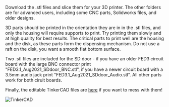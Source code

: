 Download the .stl files and slice them for your 3D printer. The other folders are for advanced users, including some CNC parts, Solidworks files, and older designs.

3D parts should be printed in the orientation they are in in the .stl files, and only the housing will require supports to print. Try printing them slowly and at high quality for best results. The critical parts to print well are the housing and the disk, as these parts form the dispensing mechanism. Do not use a raft on the disk, you want a smooth flat bottom surface.

Two .stl files are included for the SD door - if you have an older FED3 circuit board with the large BNC connector print "FED3.1_Aug2021_SDdoor_BNC.stl", if you have a newer circuit board with a 3.5mm audio jack print "FED3.1_Aug2021_SDdoor_Audio.stl". All other parts work for both ciruit boards.

Finally, the editable TinkerCAD files are [here](https://www.tinkercad.com/things/0QaiVw7KR3Y) if you want to mess with them!

![TinkerCAD](https://raw.githubusercontent.com/KravitzLabDevices/FED3/main/photos/TinkerCAD.png)
